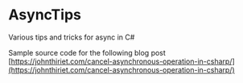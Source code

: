 # AsyncTips
Various tips and tricks for async in C#

Sample source code for the following blog post [https://johnthiriet.com/cancel-asynchronous-operation-in-csharp/](https://johnthiriet.com/cancel-asynchronous-operation-in-csharp/)
